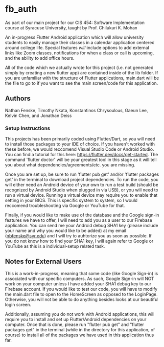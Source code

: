 # fb_auth

As part of our main project for our CIS 454: Software Implementation course at Syracuse University, taught by Prof. Chilukuri K. Mohan

An in-progress Flutter Android application which will allow university students to easily manage their classes
in a calendar application centered around college life. Special features *will* include options to add external links like Zoom classes,
notifications for when a class or call is upcoming, and the ability to add office hours.

All of the code which we actually wrote for this project (i.e. not generated simply by creating a new flutter app) are contained inside
of the lib folder. If you are unfamiliar with the structure of Flutter applications, main.dart will be the file to go to if you want to
see the main screen/code for this application.

## Authors
Nathan Fenske, 
Timothy Nkata, 
Konstantinos Chrysoulous, 
Gaeun Lee, 
Kelvin Chen, 
and Jonathan Deiss

### Setup Instructions

This projects has been primarily coded using Flutter/Dart, so you will need to install those packages to your IDE of choice. If you haven't worked with these before, we would reccomend Visual Studio Code or Android Studio. You can find a tutorial for this here: https://flutter.dev/docs/get-started. The command 'flutter doctor' will be your greatest tool in this stage as it will tell you about what dependencies/agreements/etc. you are missing.

Once you are set up, be sure to run 'flutter pub get' and/or 'flutter packages get' in the terminal to download project dependencies. To run the code, you will either need an Android device of your own to run a test build (should be recognized by Android Studio when plugged in via USB), or you will need to run a virtual device. Running a virtual device may require you to enable that setting in your BIOS. This is specific system to system, so I would reccomend troubleshooting via Google or YouTube for that.

Finally, if you would like to make use of the database and the Google sign-in features we have to offer, I will need to add you as a user to our Firebase application. You can send me your Android debug SHA1 key (please include your name and why you would like to be added) at my email (nbfenske@syr.edu) and I will try to auhtorize you as soon as possible. If you do not know how to find your SHA1 key, I will again refer to Google or YouTube as this is a individual-setup related task.

## Notes for External Users

This is a work-in-progress, meaning that some code (like Google Sign-in) is associated with our specific computers. As such, Google Sign-in will
NOT work on your computer unless I have added your SHA1 debug key to our Firebase account. If you would like to test our code, you will have to modify the
main.dart file to open to the HomeScreen as opposed to the LoginPage. Otherwise, you will not be able to do anything besides looks at our beautiful login screen.

Additionally, assuming you do not work with Android applications, this will require you to install and set up Flutter/Android dependencies on your computer.
Once that is done, please run "flutter pub get" and "flutter packages get" in the terminal (while in the directory for this application, of course) to install
all of the packages we have used in this application thus far.
